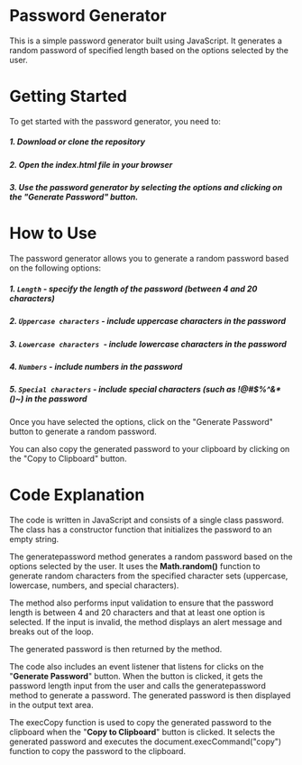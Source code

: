 # Password Generator
This is a simple password generator built using JavaScript. It generates a random password of specified length based on the options selected by the user.

# Getting Started
To get started with the password generator, you need to:  

##### 1. Download or clone the repository
##### 2. Open the index.html file in your browser
##### 3. Use the password generator by selecting the options and clicking on the "Generate Password" button.
# How to Use
The password generator allows you to generate a random password based on the following options:

##### 1. `Length` - specify the length of the password (between 4 and 20 characters)
##### 2. `Uppercase characters` - include uppercase characters in the password
##### 3. `Lowercase characters `- include lowercase characters in the password
##### 4. `Numbers` - include numbers in the password
##### 5. `Special characters` - include special characters (such as !@#$%^&*()~) in the password
Once you have selected the options, click on the "Generate Password" button to generate a random password.

You can also copy the generated password to your clipboard by clicking on the "Copy to Clipboard" button.

# Code Explanation
The code is written in JavaScript and consists of a single class password. The class has a constructor function that initializes the password to an empty string.

The generatepassword method generates a random password based on the options selected by the user. It uses the **Math.random()** function to generate random characters from the specified character sets (uppercase, lowercase, numbers, and special characters).

The method also performs input validation to ensure that the password length is between 4 and 20 characters and that at least one option is selected. If the input is invalid, the method displays an alert message and breaks out of the loop.

The generated password is then returned by the method.

The code also includes an event listener that listens for clicks on the "**Generate Password**" button. When the button is clicked, it gets the password length input from the user and calls the generatepassword method to generate a password. The generated password is then displayed in the output text area.

The execCopy function is used to copy the generated password to the clipboard when the "**Copy to Clipboard**" button is clicked. It selects the generated password and executes the document.execCommand("copy") function to copy the password to the clipboard.
